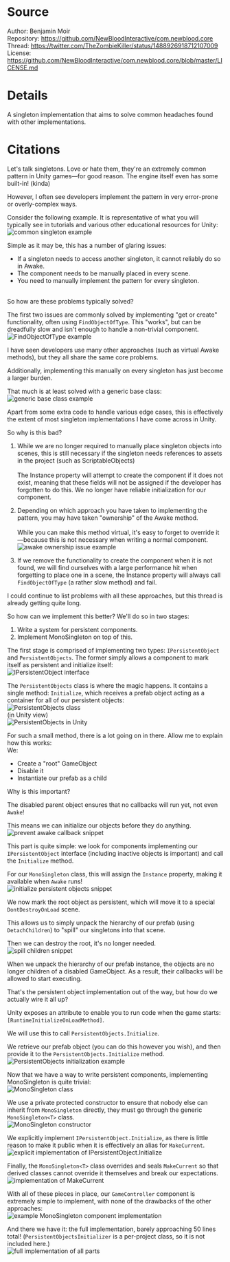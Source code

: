 # Source
Author: Benjamin Moir \
Repository: https://github.com/NewBloodInteractive/com.newblood.core \
Thread: https://twitter.com/TheZombieKiller/status/1488926918712107009 \
License: https://github.com/NewBloodInteractive/com.newblood.core/blob/master/LICENSE.md

# Details
A singleton implementation that aims to solve common headaches found with other implementations.

# Citations
Let's talk singletons. Love or hate them, they're an extremely common pattern in Unity games—for good reason. The engine itself even has some built-in! (kinda)

However, I often see developers implement the pattern in very error-prone or overly-complex ways.

Consider the following example. It is representative of what you will typically see in tutorials and various other educational resources for Unity: \
![common singleton example](/Singletons/ReadMeResources/CommonSingleton.png)

Simple as it may be, this has a number of glaring issues:

* If a singleton needs to access another singleton, it cannot reliably do so in Awake.
* The component needs to be manually placed in every scene.
* You need to manually implement the pattern for every singleton.

\
So how are these problems typically solved?

The first two issues are commonly solved by implementing "get or create" functionality, often using `FindObjectOfType`.
This "works", but can be dreadfully slow and isn't enough to handle a non-trivial component. \
![FindObjectOfType example](/Singletons/ReadMeResources/FindObjectOfType.png)

I have seen developers use many other approaches (such as virtual Awake methods), but they all share the same core problems.

Additionally, implementing this manually on every singleton has just become a larger burden.

That much is at least solved with a generic base class: \
![generic base class example](/Singletons/ReadMeResources/GenericbaseClass.png)

Apart from some extra code to handle various edge cases, this is effectively the extent of most singleton implementations I have come across in Unity.

So why is this bad?

1. While we are no longer required to manually place singleton objects into scenes, this is still necessary if the singleton needs references to assets in the project (such as ScriptableObjects) \
\
The Instance property will attempt to create the component if it does not exist, meaning that these fields will not be assigned if the developer has forgotten to do this. We no longer have reliable initialization for our component.

2. Depending on which approach you have taken to implementing the pattern, you may have taken "ownership" of the Awake method. \
\
While you can make this method virtual, it's easy to forget to override it—because this is not necessary when writing a normal component. \
![awake ownership issue example](/Singletons/ReadMeResources/AwakeOwnershipIssue.png)

3. If we remove the functionality to create the component when it is not found, we will find ourselves with a large performance hit when forgetting to place one in a scene, the Instance property will always call `FindObjectOfType` (a rather slow method) and fail.

I could continue to list problems with all these approaches, but this thread is already getting quite long.

So how can we implement this better? We'll do so in two stages:

1. Write a system for persistent components.
2. Implement MonoSingleton on top of this.

The first stage is comprised of implementing two types: `IPersistentObject` and `PersistentObjects`. The former simply allows a component to mark itself as persistent and initialize itself: \
![IPersistentObject interface](/Singletons/ReadMeResources/IPersistantObject.png)

The `PersistentObjects` class is where the magic happens. It contains a single method: `Initialize`, which receives a prefab object acting as a container for all of our persistent objects: \
![PersistentObjects class](/Singletons/ReadMeResources/PersistentObjects.png) \
(in Unity view) \
![PersistentObjects in Unity](/Singletons/ReadMeResources/PersistentObjectsInUnity.png)

For such a small method, there is a lot going on in there. Allow me to explain how this works: \
We:
* Create a "root" GameObject
* Disable it
* Instantiate our prefab as a child

Why is this important?

The disabled parent object ensures that no callbacks will run yet, not even `Awake`!

This means we can initialize our objects before they do anything. \
![prevent awake callback snippet](/Singletons/ReadMeResources/SnippetPreventAwakeCallback.png)

This part is quite simple: we look for components implementing our `IPersistentObject` interface (including inactive objects is important) and call the `Initialize` method.

For our `MonoSingleton` class, this will assign the `Instance` property, making it available when `Awake` runs! \
![initialize persistent objects snippet](/Singletons/ReadMeResources/SnippetInitializePersistentObjects.png)

We now mark the root object as persistent, which will move it to a special `DontDestroyOnLoad` scene.

This allows us to simply unpack the hierarchy of our prefab (using `DetachChildren`) to "spill" our singletons into that scene.

Then we can destroy the root, it's no longer needed. \
![spill children snippet](/Singletons/ReadMeResources/SnippetSpillChildren.png)

When we unpack the hierarchy of our prefab instance, the objects are no longer children of a disabled GameObject. As a result, their callbacks will be allowed to start executing.

That's the persistent object implementation out of the way, but how do we actually wire it all up?

Unity exposes an attribute to enable you to run code when the game starts: `[RuntimeInitializeOnLoadMethod]`.

We will use this to call `PersistentObjects.Initialize`.

We retrieve our prefab object (you can do this however you wish), and then provide it to the `PersistentObjects.Initialize` method. \
![PersistentObjects initialization example](/Singletons/ReadMeResources/PersistentObjectsInitializationExample.png)

Now that we have a way to write persistent components, implementing MonoSingleton is quite trivial: \
![MonoSingleton class](/Singletons/ReadMeResources/MonoSingleton.png)

We use a private protected constructor to ensure that nobody else can inherit from `MonoSingleton` directly, they must go through the generic `MonoSingleton<T>` class. \
![MonoSingleton constructor](/Singletons/ReadMeResources/MonoSingletonConstructor.png)

We explicitly implement `IPersistentObject.Initialize`, as there is little reason to make it public when it is effectively an alias for `MakeCurrent`. \
![explicit implementation of IPersistentObject.Initialize](/Singletons/ReadMeResources/ExplicitImplementationInitialize.png)

Finally, the `MonoSingleton<T>` class overrides and seals `MakeCurrent` so that derived classes cannot override it themselves and break our expectations. \
![implementation of MakeCurrent](/Singletons/ReadMeResources/MakeCurrentImplementation.png)

With all of these pieces in place, our `GameController` component is extremely simple to implement, with none of the drawbacks of the other approaches: \
![example MonoSingleton component implementation](/Singletons/ReadMeResources/MonoSingletonComponentExample.png)

And there we have it: the full implementation, barely approaching 50 lines total! (`PersistentObjectsInitializer` is a per-project class, so it is not included here.) \
![full implementation of all parts](/Singletons/ReadMeResources/FullImplementation.png)
